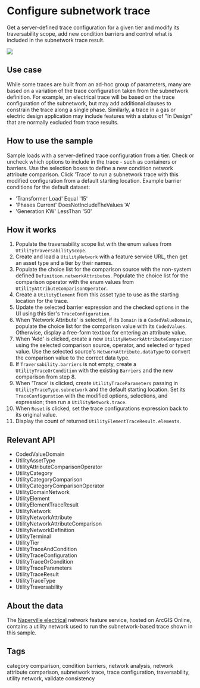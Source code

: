 # Configure subnetwork trace

Get a server-defined trace configuration for a given tier and modify its traversability scope, add new condition barriers and control what is included in the subnetwork trace result.

![](screenshot.png)

## Use case

While some traces are built from an ad-hoc group of parameters, many are based on a variation of the trace configuration taken from the subnetwork definition. For example, an electrical trace will be based on the trace configuration of the subnetwork, but may add additional clauses to constrain the trace along a single phase. Similarly, a trace in a gas or electric design application may include features with a status of "In Design" that are normally excluded from trace results.

## How to use the sample

Sample loads with a server-defined trace configuration from a tier. Check or uncheck which options to include in the trace - such as containers or barriers. Use the selection boxes to define a new condition network attribute comparison. Click 'Trace' to run a subnetwork trace with this modified configuration from a default starting location.
Example barrier conditions for the default dataset:
* 'Transformer Load' Equal '15'
* 'Phases Current' DoesNotIncludeTheValues 'A'
* 'Generation KW' LessThan '50'

## How it works

1. Populate the traversability scope list with the enum values from `UtilityTraversabilityScope`.
2. Create and load a `UtilityNetwork` with a feature service URL, then get an asset type and a tier by their names.
3. Populate the choice list for the comparison source with the non-system defined `Definition.networkAttributes`.  Populate the choice list for the comparison operator with the enum values from `UtilityAttributeComparisonOperator`.
4. Create a `UtilityElement` from this asset type to use as the starting location for the trace.
5. Update the selected barrier expression and the checked options in the UI using this tier's `TraceConfiguration`.
6. When 'Network Attribute' is selected, if its `Domain` is a `CodedValueDomain`, populate the choice list for the comparison value with its `CodedValues`.  Otherwise, display a free-form textbox for entering an attribute value.
7. When 'Add' is clicked, create a new `UtilityNetworkAttributeComparison` using the selected comparison source, operator, and selected or typed value. Use the selected source's `NetworkAttribute.dataType` to convert the comparison value to the correct data type.
8. If `Traversability.barriers` is not empty, create a `UtilityTraceOrCondition` with the existing `Barriers` and the new comparison from step 8.
9. When 'Trace' is clicked, create `UtilityTraceParameters` passing in `UtilityTraceType.subnetwork` and the default starting location.  Set its `TraceConfiguration` with the modified options, selections, and expression; then run a `UtilityNetwork.trace`.
10. When `Reset` is clicked, set the trace configurations expression back to its original value.
11. Display the count of returned `UtilityElementTraceResult.elements`.

## Relevant API

* CodedValueDomain
* UtilityAssetType
* UtilityAttributeComparisonOperator
* UtilityCategory
* UtilityCategoryComparison
* UtilityCategoryComparisonOperator
* UtilityDomainNetwork
* UtilityElement
* UtilityElementTraceResult
* UtilityNetwork
* UtilityNetworkAttribute
* UtilityNetworkAttributeComparison
* UtilityNetworkDefinition
* UtilityTerminal
* UtilityTier
* UtilityTraceAndCondition
* UtilityTraceConfiguration
* UtilityTraceOrCondition
* UtilityTraceParameters
* UtilityTraceResult
* UtilityTraceType
* UtilityTraversability

## About the data

The [Naperville electrical](https://sampleserver7.arcgisonline.com/arcgis/rest/services/UtilityNetwork/NapervilleElectric/FeatureServer)  network feature service, hosted on ArcGIS Online, contains a utility network used to run the subnetwork-based trace shown in this sample.

## Tags

category comparison, condition barriers, network analysis, network attribute comparison, subnetwork trace, trace configuration, traversability, utility network, validate consistency
